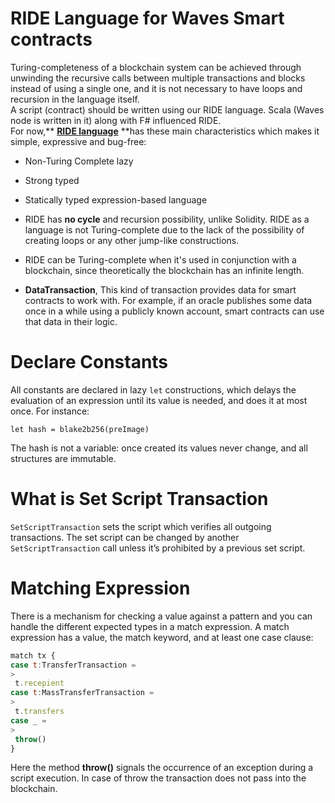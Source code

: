 # RIDE Language for Waves Smart contracts

Turing-completeness of a blockchain system can be achieved through unwinding the recursive calls between multiple transactions and blocks instead of using a single one, and it is not necessary to have loops and recursion in the language itself.  
A script \(contract\) should be written using our RIDE language. Scala \(Waves node is written in it\) along with F\# influenced RIDE.  
For now,** **[**RIDE language**](https://wavesplatform.com/files/docs/white_paper_waves_smart_contracts.pdf?cache=b)** **has these main characteristics which makes it simple, expressive and bug-free:

* Non-Turing Complete lazy

* Strong typed

* Statically typed expression-based language

* RIDE has **no cycle** and recursion possibility, unlike Solidity. RIDE as a language is not Turing-complete due to the lack of the possibility of creating loops or any other jump-like constructions.

* RIDE can be Turing-complete when it's used in conjunction with a blockchain, since theoretically the blockchain has an infinite length.

* **DataTransaction**, This kind of transaction provides data for smart contracts to work with. For example, if an oracle publishes some data once in a while using a publicly known account, smart contracts can use that data in their logic.

# Declare Constants

All constants are declared in lazy `let` constructions, which delays the evaluation of an expression until its value is needed, and does it at most once. For instance:

`let hash = blake2b256(preImage)`

The hash is not a variable: once created its values never change, and all structures are immutable.

# What is Set Script Transaction

`SetScriptTransaction` sets the script which verifies all outgoing transactions. The set script can be changed by another `SetScriptTransaction` call unless it’s prohibited by a previous set script.

# Matching Expression

There is a mechanism for checking a value against a pattern and you can handle the different expected types in a match expression. A match expression has a value, the match keyword, and at least one case clause:

```js
match tx {
case t:TransferTransaction =
>
 t.recepient
case t:MassTransferTransaction =
>
 t.transfers
case _ =
>
 throw()
}
```

Here the method **throw\(\)** signals the occurrence of an exception during a script execution. In case of throw the transaction does not pass into the blockchain.

